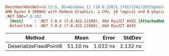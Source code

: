 ``` ini

BenchmarkDotNet=v0.13.5, OS=Windows 11 (10.0.22621.1702/22H2/2022Update/SunValley2)
AMD Ryzen 9 5900HS with Radeon Graphics, 1 CPU, 16 logical and 8 physical cores
.NET SDK=7.0.202
  [Host]     : .NET 7.0.4 (7.0.423.11508), X64 RyuJIT AVX2 [AttachedDebugger]
  DefaultJob : .NET 7.0.4 (7.0.423.11508), X64 RyuJIT AVX2


```
|                 Method |     Mean |    Error |   StdDev |
|----------------------- |---------:|---------:|---------:|
| DeserializeFixedPoint8 | 51.10 ns | 1.022 ns | 2.132 ns |
